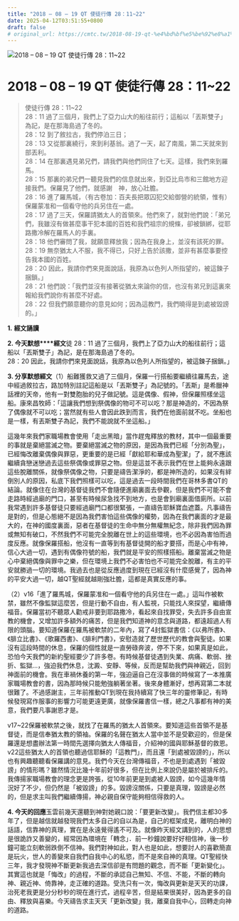 ```yaml
---
title: "2018 – 08 – 19 QT 使徒行傳 28：11~22"
date: 2025-04-12T03:51:55+0800
draft: false
# original_url: https://cmtc.tw/2018-08-19-qt-%e4%bd%bf%e5%be%92%e8%a1%8c%e5%82%b3-28%ef%bc%9a1122
---
```


![2018 – 08 – 19 QT 使徒行傳 28：11\~22](/images/qt.jpg   "2018 – 08 – 19 QT 使徒行傳 28：11\~22")

# 2018 – 08 – 19 QT 使徒行傳 28：11\~22

> 使徒行傳 28：11\~22  
> 28：11 過了三個月，我們上了亞力山大的船往前行；這船以「丟斯雙子」為記，是在那海島過了冬的。  
> 28：12 到了敘拉古，我們停泊三日；  
> 28：13 又從那裏繞行，來到利基翁。過了一天，起了南風，第二天就來到部丟利。  
> 28：14 在那裏遇見弟兄們，請我們與他們同住了七天。這樣，我們來到羅馬。  
> 28：15 那裏的弟兄們一聽見我們的信息就出來，到亞比烏市和三館地方迎接我們。保羅見了他們，就感謝　神，放心壯膽。  
> 28：16 進了羅馬城，（有古卷加：百夫長把眾囚犯交給御營的統領，惟有）保羅蒙准和一個看守他的兵另住在一處。  
> 28：17 過了三天，保羅請猶太人的首領來。他們來了，就對他們說：「弟兄們，我雖沒有做甚麼事干犯本國的百姓和我們祖宗的規條，卻被鎖綁，從耶路撒冷解在羅馬人的手裏。  
> 28：18 他們審問了我，就願意釋放我；因為在我身上，並沒有該死的罪。  
> 28：19 無奈猶太人不服，我不得已，只好上告於該撒，並非有甚麼事要控告我本國的百姓。  
> 28：20 因此，我請你們來見面說話，我原為以色列人所指望的，被這鍊子捆鎖。」  
> 28：21 他們說：「我們並沒有接著從猶太來論你的信，也沒有弟兄到這裏來報給我們說你有甚麼不好處。  
> 28：22 但我們願意聽你的意見如何；因為這教門，我們曉得是到處被毀謗的。」

**1.** **經文誦讀**

**2. 今天默想****經文**徒 28：11 過了三個月，我們上了亞力山大的船往前行；這船以「丟斯雙子」為記，是在那海島過了冬的。  
28：20 因此，我請你們來見面說話，我原為以色列人所指望的，被這鍊子捆鎖。」

**3. 分享默想經文**（1）船難獲救又過了三個月，保羅一行搭船要繼續往羅馬去，途中經過敘拉古，路加特別註記這船是以「丟斯雙子」為記號的。「丟斯」是希臘神話裡的天帝，他有一對雙胞胎的兒子做記號。這是偶像、假神，但保羅照樣坐這船。康來昌牧師：「這讓我們想到祭偶像的物可不可以吃？那是神造的，不因為祭了偶像就不可以吃；當然就有些人會因此跌到而言，我們在他面前就不吃。坐船也是一樣，有丟斯雙子為記，我們不能說就不坐這船。」

這幾年來我們家職場教會使用「走出黑暗」當作趕鬼釋放的教材，其中一個最重要的事就是棄絕當滅之物。要棄絕當滅之物的原因，是因為我們已經「分別為聖」，已經悔改離棄偶像與罪惡，更重要的是已經「獻給耶和華成為聖潔」了，就不應該繼續貪戀迷戀過去這些祭偶像或罪惡之物。但是這並不表示我們在世上能夠永遠跟這些脫離關係，就像祭偶像之物，只要是禱告潔淨的，都是神所造的，如果沒有絆倒別人的原因，私底下我們照樣可以吃，這是過去一段時間我們在哥林多書QT的結論。就像住在台灣的基督徒我們不會隨便進廟裏面去參觀，但是我們不可能不會走路時經過廟的門口，甚至有時候尿急找不到地方，也是會到廟裏面借廁所。以前我常遇到許多基督徒只要經過廟門口都很緊張，一直禱告耶穌寶血遮蓋。凡事禱告是對的，但是心態絕不是因為我們害怕這些偶像的權勢，因為在我們裏面的才是最大的，在神的國度裏面，惡者在基督徒的生命中無分無權無紀念，除非我們因為罪或無知有破口，不然我們不可能完全脫離在世上的這些環境，也不必因為害怕而過度反應。就像保羅搭船，他沒有一直等到有基督徒開的船才要搭，而是心中有神，信心大過一切，遇到有偶像符號的船，我們就是平安的照樣搭船。離棄當滅之物是心中棄絕偶像與罪中之樂，但在環境上我們不必害怕也不可能完全脫離，有主的平安就勝過一切的環境。我過去也是從反應過度到現在已經沒有什麼感覺了，因為神的平安大過一切，越QT聖經就越剛強壯膽，這都是真實反應的事。

（2）v16「進了羅馬城，保羅蒙准和一個看守他的兵另住在一處。」這叫作被軟禁，雖然不像監獄這麼苦，但是行動不自由，有人監視，只能找人來探望，繼續傳福音。保羅當初不聽眾人勸戒非要到耶路撒冷，看起來自找罪受，失去許多自由宣教的機會，又增加許多額外的痛苦，但是我們知道神的意念與道路，都遠超過人有限的頭腦。要知道保羅在羅馬被軟禁的二年內，寫了4封監獄書信：《以弗所書》、《腓立比書》、《歌羅西書》、《腓利門書》，安慰造就了歷世歷代的教會與聖徒。如果沒有這段時間的休息，保羅的個性就是一直勞碌奔波，停不下來，如果真是如此，恐怕今天我們的新約聖經要少了許多卷。有時候基督徒遇到失業、病痛、軟弱、挫折、監獄…，強迫我們休息，沈澱、安靜、等候，反而是幫助我們與神親近，回到神面前的機會。我在車禍休養的第一年，強迫逼自己在沒事做的時候寫了一本推廣家職場教會的書，因為那時候只能勉強躺著坐著。後來身體漸好，想再寫第二本就很難了。不過感謝主，三年前推動QT到現在我持續寫了快三年的靈修筆記，有時候發現寫作服事的影響力可能更遠更廣，就像保羅書信一樣，總之凡事都有神的美意，我們要凡事謝恩才是。

v17\~22保羅被軟禁之後，就找了在羅馬的猶太人首領來。要知道這些首領不是基督徒，而是信奉猶太教的領袖。保羅的名聲在猶太人當中並不是受歡迎的，但是保羅還是想盡辦法第一時間先選擇向猶太人傳福音，介紹神的國與耶穌基督的救恩。v22這些猶太人的首領也聽過信耶穌的「這教門」，而且還「到處被毀謗的」，所以也有興趣聽聽看保羅講的意見。我們今天在台灣傳福音，不也是到處遇到「被毀謗」的情形嗎？雖然情況比幾十年前好很多，但在比例上來說仍是屬於被排斥的。我傳揚家職場教會的理念更是誇張，從10年前更是到處被人毀謗，如今這幾年情況好了不少，但仍然是「被毀謗」的多。毀謗沒關係，只要是真理，毀謗是必然的，但是求主叫我們繼續傳揚，神必親自保守能夠相信得救的人。

**4. 今天的回應**玉雲前幾天還聽到神對她親口說：「要更新改變」。我們信主都30多年了，但是越信就越發現我們太多自己的自以為是，自己的框架成見，離明白神的話語，信靠神的真理，實在是永遠覺得遙不可及。就像昨天經文講到的，人的思想是很詭詐又善變的，經常因為環境在「轉念」．前一秒鐘說要好好相信神，後一秒鐘可能立刻軟弱跌倒不信神。我們對神如此，對人也是如此，想要討人的喜歡簡直是玩火，世人的善變來自我們自我中心的私慾，而不是來自神的真理。QT聖經快三年，我才發現神不斷更新我過去深信卻是有問題的觀念，而不斷「更新變化」。其實這也就是「悔改」的過程，不斷的承認自己無知、不信、不能，不斷的轉向神、親近神、倚靠神，走正確的道路。受洗只有一次，悔改與更新是天天的功課，治死老我更是分分秒秒的現在進行式，過程辛苦，但是結果很美好，因為更多的自由、釋放與喜樂。今天禱告求主天天「更新改變」我，離棄自我中心，回轉走向神的道路。